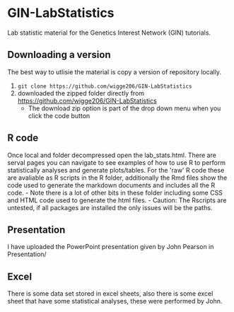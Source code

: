 # GIN-LabStatistics
Lab statistic material for the Genetics Interest Network (GIN) tutorials.

## Downloading a version
The best way to utlisie the material is copy a version of repository locally. 

1) `git clone https://github.com/wigge206/GIN-LabStatistics` 
2) downloaded the zipped folder directly from https://github.com/wigge206/GIN-LabStatistics
	- The download zip option is part of the drop down menu when you click the code button

## R code	
Once local and folder decompressed open the lab_stats.html. There are serval pages you can navigate to see examples of how to use R to perform statistically analyses and generate plots/tables. 
For the 'raw' R code these are avaliable as R scripts in the R folder, additionally the Rmd files show the code used to generate the markdown documents and includes all the R code. 
	- Note there is a lot of other bits in these folder including some CSS and HTML code used to generate the html files.
	- Caution: The Rscripts are untested, if all packages are installed the only issues will be the paths.  

## Presentation
I have uploaded the PowerPoint presentation given by John Pearson in Presentation/

## Excel
There is some data set stored in excel sheets, also there is some excel sheet that have some statistical analyses, these were performed by John.
